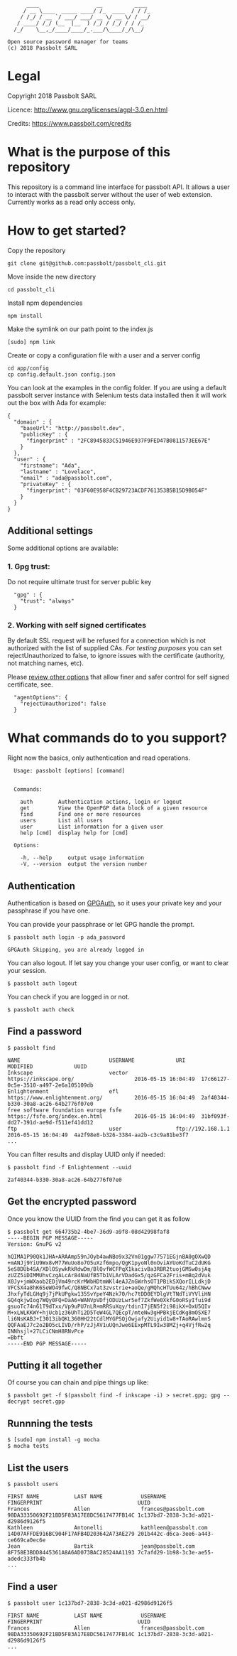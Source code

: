 
	      ____                  __          ____
	     / __ \____  _____ ____/ /_  ____  / / /_
	    / /_/ / __ `/ ___/ ___/ __ \/ __ \/ / __/
	   / ____/ /_/ (__  |__  ) /_/ / /_/ / / /_
	  /_/    \__,_/____/____/_.___/\____/_/\__/

	Open source password manager for teams
	(c) 2018 Passbolt SARL


# Legal

Copyright 2018 Passbolt SARL

Licence: http://www.gnu.org/licenses/agpl-3.0.en.html

Credits: https://www.passbolt.com/credits

# What is the purpose of this repository

This repository is a command line interface for passbolt API.
It allows a user to interact with the passbolt server without the user of web extension.
Currently works as a read only access only.

# How to get started?

Copy the repository
```
git clone git@github.com:passbolt/passbolt_cli.git
```

Move inside the new directory
```
cd passbolt_cli
```

Install npm dependencies
```
npm install
```

Make the symlink on our path point to the index.js
```
[sudo] npm link
```

Create or copy a configuration file with a user and a server config
```
cd app/config
cp config.default.json config.json
```

You can look at the examples in the config folder.
If you are using a default passbolt server instance with Selenium tests data installed then it will work out the box
with Ada for example:
```
{
  "domain" : {
    "baseUrl": "http://passbolt.dev",
    "publicKey" : {
      "fingerprint" : "2FC8945833C51946E937F9FED47B0811573EE67E"
    }
  },
  "user" : {
    "firstname": "Ada",
    "lastname" : "Lovelace",
    "email" : "ada@passbolt.com",
    "privateKey" : {
      "fingerprint": "03F60E958F4CB29723ACDF761353B5B15D9B054F"
    }
  }
}
```

## Additional settings
Some additional options are available:

### 1. Gpg trust:

Do not require ultimate trust for server public key
```
  "gpg" : {
    "trust": "always"
  }
```

### 2. Working with self signed certificates

By default SSL request will be refused for a connection which is not authorized with the list of 
supplied CAs. *For testing purposes* you can set rejectUnauthorized to false, to ignore issues 
with the certificate (authority, not matching names, etc).

Please [review other options](https://github.com/request/request#using-optionsagentoptions) 
that allow finer and safer control for self signed certificate, see. 

```
  "agentOptions": {
    "rejectUnauthorized": false
  }
```

# What commands do to you support?

Right now the basics, only authentication and read operations.
```
  Usage: passbolt [options] [command]


  Commands:

    auth        Authentication actions, login or logout
    get         View the OpenPGP data block of a given resource
    find        Find one or more resources
    users       List all users
    user        List information for a given user
    help [cmd]  display help for [cmd]

  Options:

    -h, --help     output usage information
    -V, --version  output the version number
```


## Authentication
Authentication is based on [GPGAuth](https://www.passbolt.com/help/tech/auth), so it uses your private key
and your passphrase if you have one.

You can provide your passphrase or let GPG handle the prompt.
```
$ passbolt auth login -p ada_password

GPGAuth Skipping, you are already logged in
```

You can also logout. If let say you change your user config, or want to clear your session.
```
$ passbolt auth logout
```

You can check if you are logged in or not.
```
$ passbolt auth check
```

## Find a password
```
$ passbolt find

NAME                            USERNAME             URI                                     MODIFIED             UUID
Inkscape                        vector               https://inkscape.org/                   2016-05-15 16:04:49  17c66127-0c5e-3510-a497-2e6a105109db
Enlightenment                   efl                  https://www.enlightenment.org/          2016-05-15 16:04:49  2af40344-b330-30a8-ac26-64b2776f07e0
free software foundation europe fsfe                 https://fsfe.org/index.en.html          2016-05-15 16:04:49  31bf093f-dd27-391d-ae9d-f511ef41dd12
ftp                             user                 ftp://192.168.1.1                       2016-05-15 16:04:49  4a2f98e8-b326-3384-aa2b-c3c9a81be3f7
...
```

You can filter results and display UUID only if needed:

```
$ passbolt find -f Enlightenment --uuid

2af40344-b330-30a8-ac26-64b2776f07e0
```


## Get the encrypted password

Once you know the UUID from the find you can get it as follow
```
$ passbolt get 664735b2-4be7-36d9-a9f8-08d42998faf8
-----BEGIN PGP MESSAGE-----
Version: GnuPG v2

hQIMA1P90Qk1JHA+ARAAmp59nJOyb4awNBo9x32Vn01ggw77571EGjnBA0gOXwQD
+mANJj9YiU9Wx8vM77WuUo8o7O5uXzf6mpo/QgK1pyoNl0nOviAYUoKdTuC2dUKG
5eS8DUb4SA/XDlOSywkRkRdwDm/BlQvfWCFPqX1kacivBa3RBR2tuojGMSw0sjAq
zUZZ5iDIMMUhvCzgALcAr84NaUfB5Tb1VLArVDadGx5/qzGFCa2Fris+mBq2dVuk
X0Jy+jmWXaob2EDjVm49rcKrMWbHDtmWKl4eAJZnGWrhsOT1PBikSXQorILLdkjD
VFCSX4a8hK6SeWO49fwC/Q8NBCx7at3zvstrie+aoQe/gMQhcHTUu64z/hBhCNww
JhxfyTdLGHq9j7jPkUPgkw135SvYpeY4Nzk70/hc7tDD0EYDlgVtTNdTiVYVliHN
GQ4qkjwIog7WQy0FQ+DaA6+WANVpVDfjODUzLwr5ef7ZkfWe0XkfG0oRSyIfui9d
gsuoTc74n61T9dTxx/Vp9uPU7nLR+mRRSuXqy/tdinI7jEN5f2i98ikX+OxU5QIv
M+xLWLKKWY+hjUcb1z36UhTi2D5TeW4GL7QEcpT/mteNw3gHPBkjECdKg8mOSXE7
li6NsKABJ+I3013ibQKL360HH22tCdlMYGPSQjOwjafy2Uiyid1w8+TAoRAwlmnS
QQFAaEJ7c2o2BO5cLIVD/rhP/zJjAV1uUQnJwe6EExpMTL9Iw38MZj+q4VjfRw2q
INNhsjl+27LCiCNmH8RNvPce
=Bbft
-----END PGP MESSAGE-----
```

## Putting it all together

Of course you can chain and pipe things up like:
```
$ passbolt get -f $(passbolt find -f inkscape -i) > secret.gpg; gpg --decrypt secret.gpp
```

## Runnning the tests

```
$ [sudo] npm install -g mocha
$ mocha tests
```


## List the users
```
$ passbolt users

FIRST NAME           LAST NAME            USERNAME              FINGERPRINT                              UUID
Frances              Allen                frances@passbolt.com  98DA33350692F21BD5F83A17E8DC5617477FB14C 1c137bd7-2838-3c3d-a021-d2986d9126f5
Kathleen             Antonelli            kathleen@passbolt.com 14D07AFFDE916BC904F17AFB4D203642A73AE279 201b442c-d6ca-3ee6-a443-ce669ca0ec6e
Jean                 Bartik               jean@passbolt.com     8F758E3BDD8445361A8A6AD073BAC28524AA1193 7c7afd29-1b98-3c3e-ae55-adedc333fb4b
...
```

## Find a user
```
$ passbolt user 1c137bd7-2838-3c3d-a021-d2986d9126f5

FIRST NAME           LAST NAME            USERNAME              FINGERPRINT                              UUID
Frances              Allen                frances@passbolt.com  98DA33350692F21BD5F83A17E8DC5617477FB14C 1c137bd7-2838-3c3d-a021-d2986d9126f5
...
```